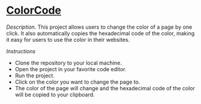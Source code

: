 # [ColorCode](https://abhi1905.github.io/ColorCode/)

_Description_.
    This project allows users to change the color of a page by one click. It also automatically copies the hexadecimal code of the color, making it easy for users to use       the color in their websites.

_Instructions_
   * Clone the repository to your local machine.
   * Open the project in your favorite code editor.
   * Run the project.
   * Click on the color you want to change the page to.
   * The color of the page will change and the hexadecimal code of the color will be copied to your clipboard.
